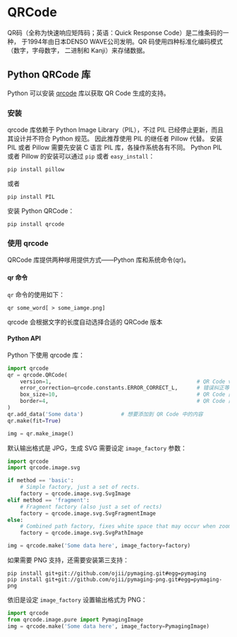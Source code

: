 # QRCode

QR码（全称为快速响应矩阵码；英语：Quick Response Code）是二维条码的一种，
于1994年由日本DENSO WAVE公司发明。QR 码使用四种标准化编码模式（数字，字母数字，
二进制和 Kanji）来存储数据。

## Python QRCode 库

Python 可以安装 [qrcode](https://github.com/lincolnloop/python-qrcode) 库以获取 QR Code 生成的支持。

### 安装

qrcode 库依赖于 Python Image Library（PIL），不过 PIL 已经停止更新，而且其设计并不符合 Python 规范。
因此推荐使用 PIL 的继任者 Pillow 代替。
安装 PIL 或者 Pillow 需要先安装 C  语言 PIL 库，各操作系统各有不同。
Python PIL 或者 Pillow 的安装可以通过 `pip` 或者 `easy_install`：

```shell
pip install pillow
```

或者

```shell
pip install PIL
```

安装 Python QRCode：

```shell
pip install qrcode
```

### 使用 qrcode
QRCode 库提供两种嗲用提供方式——Python 库和系统命令(qr)。

#### qr 命令
`qr` 命令的使用如下：

    qr some_word[ > some_iamge.png]

qrcode 会根据文字的长度自动选择合适的 QRCode 版本

#### Python API
Python 下使用 qrcode 库：

```python
import qrcode
qr = qrcode.QRCode(
    version=1,                                              # QR Code version，1-4
    error_correction=qrcode.constants.ERROR_CORRECT_L,      # 错误纠正等级 L、M、Q、H 四等，默认是 M
    box_size=10,                                            # QR Code 图片的大小，单位是像素
    border=4,                                               # QR Code 的边框，单位是像素，默认 4
)
qr.add_data('Some data')            # 想要添加到 QR Code 中的内容
qr.make(fit=True)

img = qr.make_image()
```

默认输出格式是 JPG，生成 SVG 需要设定 `image_factory` 参数：

```python
import qrcode
import qrcode.image.svg

if method == 'basic':
    # Simple factory, just a set of rects.
    factory = qrcode.image.svg.SvgImage
elif method == 'fragment':
    # Fragment factory (also just a set of rects)
    factory = qrcode.image.svg.SvgFragmentImage
else:
    # Combined path factory, fixes white space that may occur when zooming
    factory = qrcode.image.svg.SvgPathImage

img = qrcode.make('Some data here', image_factory=factory)
```

如果需要 PNG 支持，还需要安装第三支持：

```shell
pip install git+git://github.com/ojii/pymaging.git#egg=pymaging
pip install git+git://github.com/ojii/pymaging-png.git#egg=pymaging-png
```

依旧是设定 `image_factory` 设置输出格式为 PNG：

```python
import qrcode
from qrcode.image.pure import PymagingImage
img = qrcode.make('Some data here', image_factory=PymagingImage)
```
